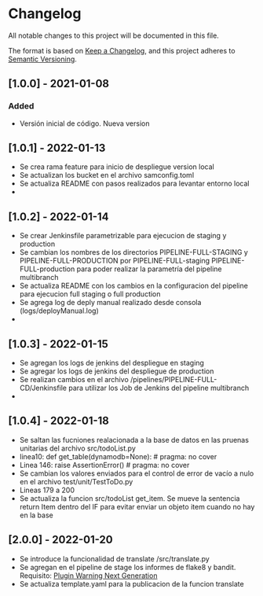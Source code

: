# Changelog
All notable changes to this project will be documented in this file.

The format is based on [Keep a Changelog](https://keepachangelog.com/en/1.0.0/),
and this project adheres to [Semantic Versioning](https://semver.org/spec/v2.0.0.html).

## [1.0.0] - 2021-01-08
### Added
- Versión inicial de código. Nueva version

## [1.0.1] - 2022-01-13
- Se crea rama feature para inicio de despliegue version local
- Se actualizan los bucket en el archivo samconfig.toml
- Se actualiza README con pasos realizados para levantar entorno local
- 
## [1.0.2] - 2022-01-14
- Se crear Jenkinsfile parametrizable para ejecucion de staging y production
- Se cambian los nombres de los directorios PIPELINE-FULL-STAGING y PIPELINE-FULL-PRODUCTION por PIPELINE-FULL-staging PIPELINE-FULL-production para poder realizar la parametría del pipeline multibranch
- Se actualiza README con los cambios en la configuracion del pipeline para ejecucion full staging o full production
- Se agrega log de deply manual realizado desde consola (logs/deployManual.log)
- 
## [1.0.3] - 2022-01-15
- Se agregan los logs de jenkins del despliegue en staging
- Se agregar los logs de jenkins del despliegue de production
- Se realizan cambios en el archivo /pipelines/PIPELINE-FULL-CD/Jenkinsfile para utilizar los Job de Jenkins del pipeline multibranch
- 
## [1.0.4] - 2022-01-18
- Se saltan las fucniones realacionada a la base de datos en las pruenas unitarias del archivo src/todoList.py 
-   linea10: def get_table(dynamodb=None):   # pragma: no cover
-   Linea 146:         raise AssertionError()   # pragma: no cover
- Se cambian los valores enviados para el control de error de vacío a nulo en el archivo test/unit/TestToDo.py
-   Lineas 179 a 200
-   Se actualiza la funcion src/todoList get_item. Se mueve la sentencia return Item dentro del IF para evitar enviar un objeto item cuando no hay en la base

## [2.0.0] - 2022-01-20
- Se introduce la funcionalidad de translate /src/translate.py
- Se agregan en el pipeline de stage los informes de flake8 y bandit. Requisito: [Plugin Warning Next Generation](https://www.jenkins.io/doc/pipeline/steps/warnings-ng/)
- Se actualiza template.yaml para la publicacion de la funcion translate